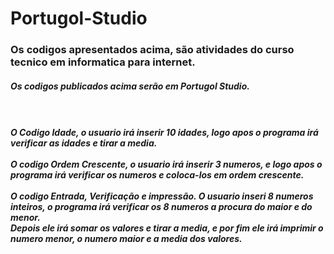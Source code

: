# Portugol-Studio

 <h3><strong>Os codigos apresentados acima, são atividades do curso tecnico em informatica para internet.</strong></h3>
 <h5><em>Os codigos publicados acima serão em Portugol Studio.</em><h5><br><br>
 O Codigo Idade, o usuario irá inserir 10 idades, logo apos o programa irá verificar as idades e tirar a media.<br><br>
 O codigo Ordem Crescente, o usuario irá inserir 3 numeros, e logo apos o programa irá verificar os numeros e coloca-los em ordem crescente.<br><br>
 O codigo Entrada, Verificação e impressão. O usuario inseri 8 numeros inteiros, o programa irá verificar os 8 numeros a procura do maior e do menor.<br>
 Depois ele irá somar os valores e tirar a media, e por fim ele irá imprimir o numero menor, o numero maior e a media dos valores.
 
